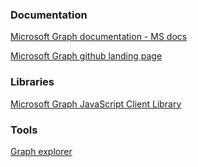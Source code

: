 
### Documentation
[Microsoft Graph documentation - MS docs](https://docs.microsoft.com/en-us/graph/)

[Microsoft Graph github landing page](https://github.com/microsoftgraph)

### Libraries
[Microsoft Graph JavaScript Client Library](https://www.npmjs.com/package/@microsoft/microsoft-graph-client)

### Tools
[Graph explorer](https://developer.microsoft.com/en-us/graph/graph-explorer)